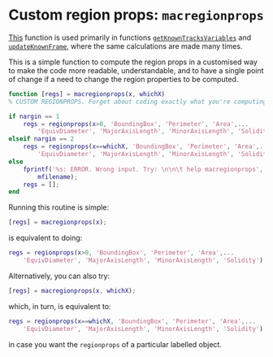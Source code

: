 # Custom region props: `macregionprops`
[This](../macregionprops.m) function is used primarily in functions
[`getKnownTracksVariables`](../getKnownTracksVariables.m) and
[`updateKnownFrame`](../updateKnownFrame.m), where the same calculations
are made many times.

This is a simple function to compute the region props in a customised way to
make the code more readable, understandable, and to have a single point of
change if a need to change the region properties to be computed.
```Matlab
function [regs] = macregionprops(x, whichX)
% CUSTOM REGIONPROPS. Forget about coding exactly what you're computing!

if nargin == 1
    regs = regionprops(x>0, 'BoundingBox', 'Perimeter', 'Area',...
        'EquivDiameter', 'MajorAxisLength', 'MinorAxisLength', 'Solidity');
elseif nargin == 2
    regs = regionprops(x==whichX, 'BoundingBox', 'Perimeter', 'Area',...
        'EquivDiameter', 'MajorAxisLength', 'MinorAxisLength', 'Solidity');
else
    fprintf('%s: ERROR. Wrong input. Try: \n\n\t help macregionprops',...
        mfilename);
    regs = [];
end
```
Running this routine is simple:
```Matlab
[regs] = macregionprops(x);
```
is equivalent to doing:
```Matlab
regs = regionprops(x>0, 'BoundingBox', 'Perimeter', 'Area',...
    'EquivDiameter', 'MajorAxisLength', 'MinorAxisLength', 'Solidity');
```
Alternatively, you can also try:
```Matlab
[regs] = macregionprops(x, whichX);
```
which, in turn, is equivalent to:
```Matlab
regs = regionprops(x==whichX, 'BoundingBox', 'Perimeter', 'Area',...
    'EquivDiameter', 'MajorAxisLength', 'MinorAxisLength', 'Solidity');
```
in case you want the `regionprops` of a particular labelled object.

